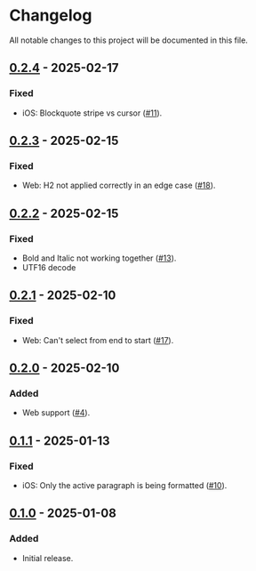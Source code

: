 # Changelog

All notable changes to this project will be documented in this file.

## [0.2.4] - 2025-02-17

### Fixed

-   iOS: Blockquote stripe vs cursor ([#11](https://github.com/s77rt/react-native-markdown/issues/11)).

## [0.2.3] - 2025-02-15

### Fixed

-   Web: H2 not applied correctly in an edge case ([#18](https://github.com/s77rt/react-native-markdown/issues/18)).

## [0.2.2] - 2025-02-15

### Fixed

-   Bold and Italic not working together ([#13](https://github.com/s77rt/react-native-markdown/issues/13)).
-   UTF16 decode

## [0.2.1] - 2025-02-10

### Fixed

-   Web: Can't select from end to start ([#17](https://github.com/s77rt/react-native-markdown/issues/17)).

## [0.2.0] - 2025-02-10

### Added

-   Web support ([#4](https://github.com/s77rt/react-native-markdown/issues/4)).

## [0.1.1] - 2025-01-13

### Fixed

-   iOS: Only the active paragraph is being formatted ([#10](https://github.com/s77rt/react-native-markdown/issues/10)).

## [0.1.0] - 2025-01-08

### Added

-   Initial release.

[0.2.4]: https://github.com/s77rt/react-native-markdown/compare/v0.2.3...v0.2.4
[0.2.3]: https://github.com/s77rt/react-native-markdown/compare/v0.2.2...v0.2.3
[0.2.2]: https://github.com/s77rt/react-native-markdown/compare/v0.2.1...v0.2.2
[0.2.1]: https://github.com/s77rt/react-native-markdown/compare/v0.2.0...v0.2.1
[0.2.0]: https://github.com/s77rt/react-native-markdown/compare/v0.1.1...v0.2.0
[0.1.1]: https://github.com/s77rt/react-native-markdown/compare/v0.1.0...v0.1.1
[0.1.0]: https://github.com/s77rt/react-native-markdown/releases/tag/v0.1.0
